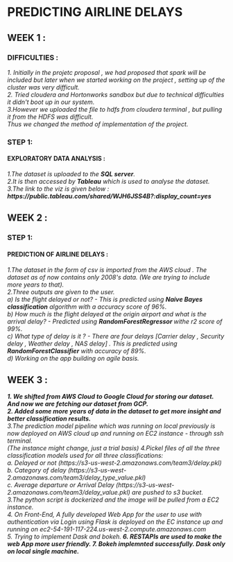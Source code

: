 # PREDICTING AIRLINE DELAYS 
 ## WEEK 1 :
 ### DIFFICULTIES :
 <i>
 1. Initially in the projetc proposal , we had proposed that spark will be included but later when we started working on the project , setting up of the cluster was very difficult.<br>
 2. Tried cloudera and Hortonworks sandbox but due to technical difficulties it didn't boot up in our system.<br>
 3.However we uploaded the file to hdfs from cloudera terminal , but pulling it from the HDFS was difficult.<br>
 Thus we changed the method of implementation of the project. </i><br>
 
 ### STEP 1:<br>
 #### <b>EXPLORATORY DATA ANALYSIS :</b>
 <i>
 1.The dataset is uploaded to the <b>SQL server</b>.<br>
 2.It is then accessed by <b>Tableau</b> which is used to analyse the dataset.<br>
 3.The link to the viz is given below :<br></i>
 <i><b>https://public.tableau.com/shared/WJH6JSS4B?:display_count=yes</b><br></i>

## WEEK 2 :
### STEP 1:
#### <b>PREDICTION OF AIRLINE DELAYS :</b>
<i>
 1.The dataset in the form of csv is imported from the AWS cloud . The dataset as of now contains only 2008's data. (We are trying to include more years to that).<br>
 2.Three outputs are given to the user.<br>
 a) Is the flight delayed or not? - This is predicted using <b>Naive Bayes classification</b> algorithm with a accuracy score of 96%.<br>
   b) How much is the flight delayed at the origin airport and what is the arrival delay? - Predicted using <b>RandomForestRegressor </b>withe r2 score of 99%.<br>
   c) What type of delay is it ? - There are four delays [Carrier delay , Security delay , Weather delay , NAS delay] . This is predicted using <b>RandomForestClassifier</b> with accuracy of 89%.<br>
 d)  Working on the app building on agile basis.
 </i>
 
 ## WEEK 3 :
 <i>
 <b>
 1. We shifted from AWS Cloud to Google Cloud for storing our dataset. And now we are fetching our dataset from GCP.<br>
 2. Added some more years of data in the dataset to get more insight and better classification results.</b><br>
 3.The prediction model pipeline which was running on local previously is now deployed on AWS cloud up and running on EC2 instance - through ssh terminal. </b><br> (The instance might change, just a trial basis)
 4.Pickel files of all the three classification models used for all three classifications:</b><br>
 a. Delayed or not (https://s3-us-west-2.amazonaws.com/team3/delay.pkl)</b><br>
 b. Category of delay (https://s3-us-west-2.amazonaws.com/team3/delay_type_value.pkl)</b><br>
 c. Average departure or Arrival Delay (https://s3-us-west-2.amazonaws.com/team3/delay_value.pkl)
 are pushed to s3 bucket.</b><br>
 3.The python script is dockerized and the image will be pulled from a EC2 instance.</b><br>
 4. On Front-End, A fully developed Web App for the user to use with authentication via Login using Flask is deployed on the EC instance up and running on  ec2-54-191-117-224.us-west-2.compute.amazonaws.com </b><br>
 5. Trying to implement Dask and bokeh.</b><b>
 6. RESTAPIs are used to make the web App more user friendly.</b><B>
 7. Bokeh implemnted successfully. Dask only on local single machine. </b>
 
 
</i>
